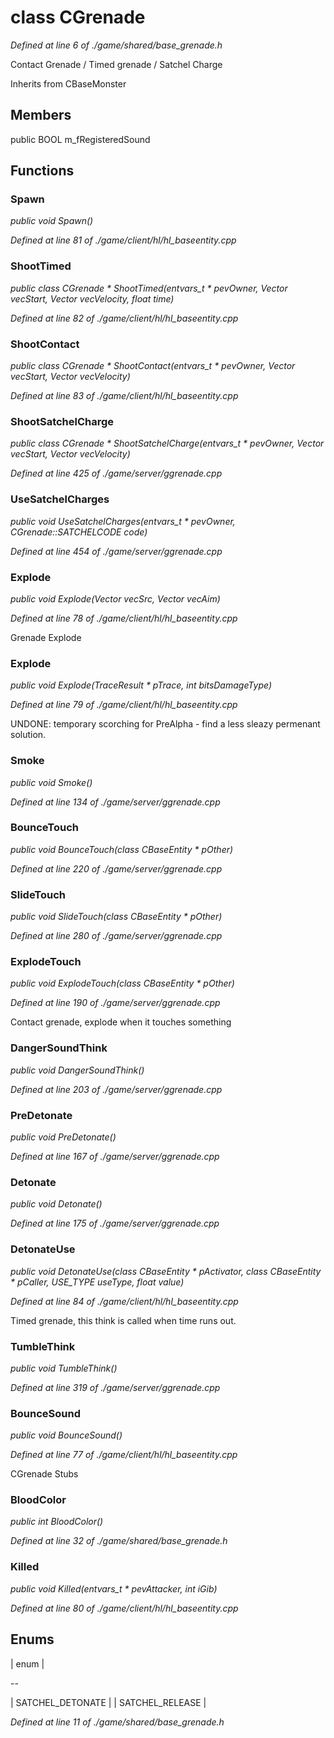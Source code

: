 # class CGrenade

*Defined at line 6 of ./game/shared/base_grenade.h*

 Contact Grenade / Timed grenade / Satchel Charge



Inherits from CBaseMonster



## Members

public BOOL m_fRegisteredSound



## Functions

### Spawn

*public void Spawn()*

*Defined at line 81 of ./game/client/hl/hl_baseentity.cpp*

### ShootTimed

*public class CGrenade * ShootTimed(entvars_t * pevOwner, Vector vecStart, Vector vecVelocity, float time)*

*Defined at line 82 of ./game/client/hl/hl_baseentity.cpp*

### ShootContact

*public class CGrenade * ShootContact(entvars_t * pevOwner, Vector vecStart, Vector vecVelocity)*

*Defined at line 83 of ./game/client/hl/hl_baseentity.cpp*

### ShootSatchelCharge

*public class CGrenade * ShootSatchelCharge(entvars_t * pevOwner, Vector vecStart, Vector vecVelocity)*

*Defined at line 425 of ./game/server/ggrenade.cpp*

### UseSatchelCharges

*public void UseSatchelCharges(entvars_t * pevOwner, CGrenade::SATCHELCODE code)*

*Defined at line 454 of ./game/server/ggrenade.cpp*

### Explode

*public void Explode(Vector vecSrc, Vector vecAim)*

*Defined at line 78 of ./game/client/hl/hl_baseentity.cpp*

 Grenade Explode

### Explode

*public void Explode(TraceResult * pTrace, int bitsDamageType)*

*Defined at line 79 of ./game/client/hl/hl_baseentity.cpp*

 UNDONE: temporary scorching for PreAlpha - find a less sleazy permenant solution.

### Smoke

*public void Smoke()*

*Defined at line 134 of ./game/server/ggrenade.cpp*

### BounceTouch

*public void BounceTouch(class CBaseEntity * pOther)*

*Defined at line 220 of ./game/server/ggrenade.cpp*

### SlideTouch

*public void SlideTouch(class CBaseEntity * pOther)*

*Defined at line 280 of ./game/server/ggrenade.cpp*

### ExplodeTouch

*public void ExplodeTouch(class CBaseEntity * pOther)*

*Defined at line 190 of ./game/server/ggrenade.cpp*

 Contact grenade, explode when it touches something

### DangerSoundThink

*public void DangerSoundThink()*

*Defined at line 203 of ./game/server/ggrenade.cpp*

### PreDetonate

*public void PreDetonate()*

*Defined at line 167 of ./game/server/ggrenade.cpp*

### Detonate

*public void Detonate()*

*Defined at line 175 of ./game/server/ggrenade.cpp*

### DetonateUse

*public void DetonateUse(class CBaseEntity * pActivator, class CBaseEntity * pCaller, USE_TYPE useType, float value)*

*Defined at line 84 of ./game/client/hl/hl_baseentity.cpp*

 Timed grenade, this think is called when time runs out.

### TumbleThink

*public void TumbleThink()*

*Defined at line 319 of ./game/server/ggrenade.cpp*

### BounceSound

*public void BounceSound()*

*Defined at line 77 of ./game/client/hl/hl_baseentity.cpp*

 CGrenade Stubs

### BloodColor

*public int BloodColor()*

*Defined at line 32 of ./game/shared/base_grenade.h*

### Killed

*public void Killed(entvars_t * pevAttacker, int iGib)*

*Defined at line 80 of ./game/client/hl/hl_baseentity.cpp*



## Enums

| enum  |

--

| SATCHEL_DETONATE |
| SATCHEL_RELEASE |


*Defined at line 11 of ./game/shared/base_grenade.h*



